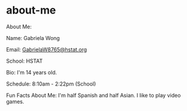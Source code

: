 # about-me
About Me:

Name: Gabriela Wong

Email: GabrielaW8765@hstat.org

School: HSTAT

Bio: I'm 14 years old.

Schedule: 8:10am - 2:22pm (School) 

Fun Facts About Me: I'm half Spanish and half Asian. I like to play video games.
